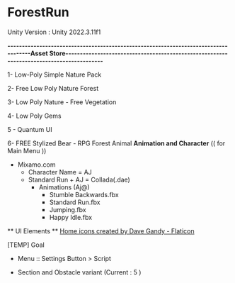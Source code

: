 # ForestRun

Unity Version : Unity 2022.3.11f1

**------------------------------------------------------------------------------------Asset Store-----------------------------------------------------------------------------------------** 

1- Low-Poly Simple Nature Pack

2- Free Low Poly Nature Forest

3- Low Poly Nature - Free Vegetation

4- Low Poly Gems

5 - Quantum UI

6- FREE Stylized Bear - RPG Forest Animal **Animation and Character** (( for Main Menu ))


- Mixamo.com
  - Character Name = AJ
  - Standard Run + AJ = Collada(.dae)
    - Animations (Aj@)
      - Stumble Backwards.fbx
      - Standard Run.fbx
      - Jumping.fbx
      - Happy Idle.fbx

** UI Elements **
<a href="https://www.flaticon.com/free-icons/home" title="home icons">Home icons created by Dave Gandy - Flaticon</a>

[TEMP] Goal

- Menu :: Settings Button > Script

  
* Section and Obstacle variant (Current : 5 )
